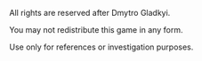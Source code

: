 All rights are reserved after Dmytro Gladkyi.

You may not redistribute this game in any form.

Use only for references or investigation purposes.
